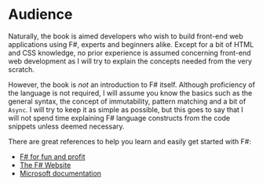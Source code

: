# Audience

Naturally, the book is aimed developers who wish to build front-end web applications using F#, experts and beginners alike. Except for a bit of HTML and CSS knowledge, no prior experience is assumed concerning front-end web development as I will try to explain the concepts needed from the very scratch.

However, the book is *not* an introduction to F# itself. Although proficiency of the language is not required, I will assume you know the basics such as the general syntax, the concept of immutability, pattern matching and a bit of `Async`. I will try to keep it as simple as possible, but this goes to say that I will not spend time explaining F# language constructs from the code snippets unless deemed necessary.

There are great references to help you learn and easily get started with F#:
 - [F# for fun and profit][fun-and-profit]
 - [The F# Website][fsharp-website]
 - [Microsoft documentation][msdocs]

[fun-and-profit]:https://fsharpforfunandprofit.com/
[fsharp-website]:https://fsharp.org/learn.html
[msdocs]:https://docs.microsoft.com/en-us/dotnet/fsharp/